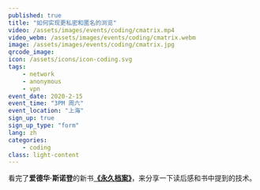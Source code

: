 ```yaml
---
published: true
title: "如何实现更私密和匿名的浏览"
video: /assets/images/events/coding/cmatrix.mp4
video_webm: /assets/images/events/coding/cmatrix.webm
image: /assets/images/events/coding/cmatrix.jpg
qrcode_image:
icon: /assets/icons/icon-coding.svg
tags: 
    - network
    - anonymous
    - vpn
event_date: 2020-2-15
event_time: "3PM 周六"
event_location: "上海"
sign_up: true
sign_up_type: "form"
lang: zh
categories:
    - coding
class: light-content
---
```


看完了**爱德华·斯诺登**的新书[**《永久档案》**][permanent-record-link]，来分享一下读后感和书中提到的技术。

[permanent-record-link]: https://www.amazon.com/Permanent-Record-Edward-Snowden/dp/1250237238